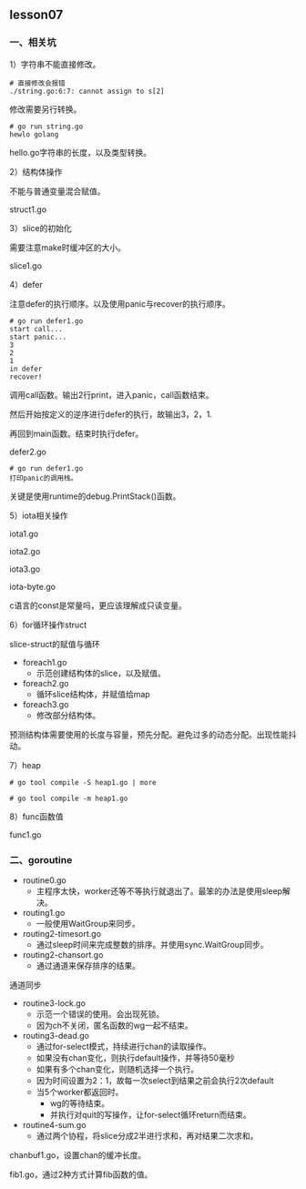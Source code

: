 
## lesson07

### 一、相关坑

1）字符串不能直接修改。

```shell
# 直接修改会报错
./string.go:6:7: cannot assign to s[2]
```

修改需要另行转换。
```shell
# go run string.go
hewlo golang
```
hello.go字符串的长度，以及类型转换。



2）结构体操作

不能与普通变量混合赋值。

struct1.go



3）slice的初始化

需要注意make时缓冲区的大小。

slice1.go



4）defer

注意defer的执行顺序。以及使用panic与recover的执行顺序。

```shell
# go run defer1.go
start call...
start panic...
3
2
1
in defer
recover!
```

调用call函数。输出2行print，进入panic，call函数结束。

然后开始按定义的逆序进行defer的执行，故输出3，2，1.

再回到main函数。结束时执行defer。

defer2.go

```shell
# go run defer1.go
打印panic的调用栈。
```

关键是使用runtime的debug.PrintStack()函数。



5）iota相关操作

iota1.go

iota2.go

iota3.go

iota-byte.go

c语言的const是常量吗，更应该理解成只读变量。



6）for循环操作struct

slice-struct的赋值与循环

* foreach1.go
  * 示范创建结构体的slice，以及赋值。
* foreach2.go
  * 循环slice结构体，并赋值给map
* foreach3.go
  * 修改部分结构体。

预测结构体需要使用的长度与容量，预先分配。避免过多的动态分配。出现性能抖动。



7）heap

```shell
# go tool compile -S heap1.go | more

# go tool compile -m heap1.go

```



8）func函数值

func1.go





### 二、goroutine

* routine0.go
  * 主程序太快，worker还等不等执行就退出了。最笨的办法是使用sleep解决。
* routing1.go
  * 一般使用WaitGroup来同步。
* routing2-timesort.go
  * 通过sleep时间来完成整数的排序。并使用sync.WaitGroup同步。
* routing2-chansort.go
  * 通过通道来保存排序的结果。

通道同步

* routine3-lock.go
  * 示范一个错误的使用。会出现死锁。
  * 因为ch不关闭，匿名函数的wg一起不结束。
* routing3-dead.go
  * 通过for-select模式，持续进行chan的读取操作。
  * 如果没有chan变化，则执行default操作，并等待50毫秒
  * 如果有多个chan变化，则随机选择一个执行。
  * 因为时间设置为2：1，故每一次select到结果之前会执行2次default
  * 当5个worker都返回时。
    * wg的等待结束。
    * 并执行对quit的写操作，让for-select循环return而结束。
* routine4-sum.go
  * 通过两个协程，将slice分成2半进行求和，再对结果二次求和。



chanbuf1.go，设置chan的缓冲长度。

fib1.go，通过2种方式计算fib函数的值。

